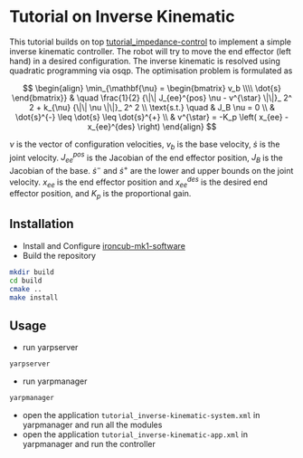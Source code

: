 Tutorial on Inverse Kinematic
=============================

This tutorial builds on top [tutorial_impedance-control](https://github.com/vvv-school/tutorial_impedance-control) to implement a simple inverse kinematic controller.
The robot will try to move the end effector (left hand) in a desired configuration.
The inverse kinematic is resolved using quadratic programming via osqp.
The optimisation problem is formulated as
    
$$
\begin{align}
\min_{\mathbf{\nu} = \begin{bmatrix} v_b \\\\ \dot{s} \end{bmatrix}} & \quad \frac{1}{2} {\|\| J_{ee}^{pos} \nu - v^{\star} \|\|}_ 2^ 2 + k_{\nu} {\|\| \nu \|\|}_ 2^ 2 \\
\text{s.t.} \quad & J_B \nu = 0 \\
& \dot{s}^{-} \leq \dot{s} \leq \dot{s}^{+} \\
& v^{\star} = -K_p \left( x_{ee} - x_{ee}^{des} \right)
\end{align}
$$

$\nu$ is the vector of configuration velocities, $v_b$ is the base velocity, $\dot{s}$ is the joint velocity.
$J_{ee}^{pos}$ is the Jacobian of the end effector position, $J_B$ is the Jacobian of the base.
$\dot{s}^{-}$ and $\dot{s}^{+}$ are the lower and upper bounds on the joint velocity.
$x_{ee}$ is the end effector position and $x_{ee}^{des}$ is the desired end effector position, and $K_p$ is the proportional gain.

## Installation

- Install and Configure [ironcub-mk1-software](https://github.com/ami-iit/ironcub-mk1-software)
- Build the repository
```bash
mkdir build
cd build
cmake ..
make install
```

## Usage

- run yarpserver
```bash
yarpserver
```
- run yarpmanager
```bash
yarpmanager
```
- open the application `tutorial_inverse-kinematic-system.xml` in yarpmanager and run all the modules
- open the application `tutorial_inverse-kinematic-app.xml` in yarpmanager and run the controller
